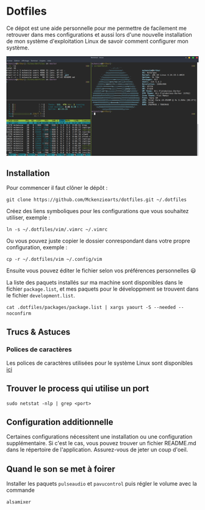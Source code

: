 # Dotfiles

Ce dépot est une aide personnelle pour me permettre de facilement me retrouver dans mes configurations et aussi lors d'une nouvelle installation de mon système d'exploitation Linux de savoir comment configurer mon système.


![tmux screenshot](screenshot.png)


## Installation

Pour commencer il faut clôner le dépôt :

```
git clone https://github.com/Mckenziearts/dotfiles.git ~/.dotfiles
```
Créez des liens symboliques pour les configurations que vous souhaitez utiliser, exemple :

```
ln -s ~/.dotfiles/vim/.vimrc ~/.vimrc
```
Ou vous pouvez juste copier le dossier conrespondant dans votre propre configuration, exemple :

```
cp -r ~/.dotfiles/vim ~/.config/vim
```

Ensuite vous pouvez éditer le fichier selon vos préférences personnelles :smiley:

La liste des paquets installés sur ma machine sont disponibles dans le fichier `package.list`, et mes paquets pour le développment se trouvent dans le fichier `development.list`.

```
cat .dotfiles/packages/package.list | xargs yaourt -S --needed --noconfirm
```

## Trucs & Astuces

### Polices de caractères

Les polices de caractères utilisées pour le système Linux sont disponibles [ici](https://github.com/powerline/fonts)

## Trouver le process qui utilise un port

```
sudo netstat -nlp | grep <port>
```

## Configuration additionnelle

Certaines configurations nécessitent une installation ou une configuration supplémentaire. Si c'est le cas, vous pouvez trouver un fichier README.md dans le répertoire de l'application. Assurez-vous de jeter un coup d'oeil.

## Quand le son se met à foirer

Installer les paquets `pulseaudio` et `pavucontrol` puis régler le volume avec la commande 

```shell
alsamixer
```